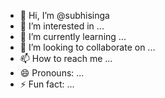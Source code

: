 - 👋 Hi, I’m @subhisinga
- 👀 I’m interested in ...
- 🌱 I’m currently learning ...
- 💞️ I’m looking to collaborate on ...
- 📫 How to reach me ...
- 😄 Pronouns: ...
- ⚡ Fun fact: ...

<!---
subhisinga/subhisinga is a ✨ special ✨ repository because its `README.md` (this file) appears on your GitHub profile.
You can click the Preview link to take a look at your changes.
--->
